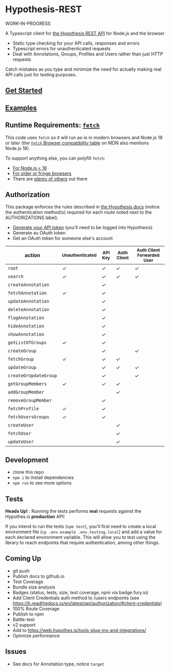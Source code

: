 # Hypothesis-REST

WORK-IN-PROGRESS

A Typescript client for [the Hypothesis REST API](https://h.readthedocs.io/en/latest/api/) for Node.js and the browser

- Static type checking for your API calls, responses and errors
- Typescript errors for unauthenticated requests
- Deal with Annotations, Groups, Profiles and Users rather than just HTTP requests

Catch mistakes as you type and minimize the need for actually making real API calls just for testing purposes.

## [Get Started](https://shawninder.github.io/hypothesis-rest/pages/getting-started.html)
## [Examples](https://shawninder.github.io/hypothesis-rest/pages/examples.html)

## Runtime Requirements: [`fetch`](https://developer.mozilla.org/en-US/docs/Web/API/Fetch_API)
This code uses `fetch` so it will run as-is in modern browsers and Node.js 18 or later (the [`fetch` Browser compatibility table](https://developer.mozilla.org/en-US/docs/Web/API/Fetch_API#browser_compatibility) on MDN also mentions Node.js 18).

To support anything else, you can polyfill `fetch`:
- [For Node.js < 18](https://www.npmjs.com/package/node-fetch-polyfill)
- [For older or fringe browsers](https://www.npmjs.com/package/whatwg-fetch)
- There are [plenty of others](https://www.google.com/search?q=fetch+polyfill) out there

## Authorization
This package enforces the rules described in [the Hypothesis docs](https://h.readthedocs.io/en/latest/api-reference/) (notice the authentication method(s) required for each route noted next to the AUTHORIZATIONS label).

- [Generate your API token](https://hypothes.is/account/developer) (you'll need to be logged into Hypothesis)
- Generate au OAuth token
- Get an OAuth token for someone else's account

action | <small>Unauthenticated</small> | <small>API Key</small> | <small>Auth Client</small> | <small>Auth Client Forwarded User</small>
---|---|---|---|---
`root`                | ✓ | ✓ | ✓ | ✓
`search`              | ✓ | ✓ | ✓ | ✓
`createAnnotation`    |   | ✓ |   |
`fetchAnnotation`     | ✓ | ✓ |   |
`updateAnnotation`    |   | ✓ |   |
`deleteAnnotation`    |   | ✓ |   |
`flagAnnotation`      |   | ✓ |   |
`hideAnnotation`      |   | ✓ |   |
`showAnnotation`      |   | ✓ |   |
`getListOfGroups`     | ✓ | ✓ |   |
`createGroup`         |   | ✓ |   | ✓
`fetchGroup`          | ✓ | ✓ | ✓ |
`updateGroup`         |   | ✓ | ✓ | ✓
`createOrUpdateGroup` |   | ✓ |   | ✓
`getGroupMembers`     | ✓ | ✓ | ✓ |
`addGroupMember`      |   |   | ✓ |
`removeGroupMember`   |   | ✓ |   |
`fetchProfile`        | ✓ | ✓ |   |
`fetchUsersGroups`    | ✓ | ✓ |   |
`createUser`          |   |   | ✓ |
`fetchUser`           |   |   | ✓ |
`updateUser`          |   |   | ✓ |

## Development
- clone this repo
- `npm i` to install dependencies
- `npm run` to see more options

## Tests
**Heads Up!** : Running the tests performs **real** requests against the Hypothes.is **production** API!

If you intend to run the tests (`npm test`), you'll first need to create a local environment file (`cp .env.example .env.testing.local`) and add a value for each declared environment variable. This will allow you to test using the library to reach endpoints that require authentication, among other things.

## Coming Up
- git push
- Publish docs to github.io
- Test Coverage
- Bundle size analysis
- Badges (status, tests, size, test coverage, npm via badge.fury.io)
- Add Client Credentials auth method to /users endpoints (see https://h.readthedocs.io/en/latest/api/authorization/#client-credentials)
- 100% Route Coverage
- Publish to npm
- Battle-test
- v2 support
- Add to https://web.hypothes.is/tools-plug-ins-and-integrations/
- Optimize performance

## Issues
- See docs for Annotation type, notice `target`